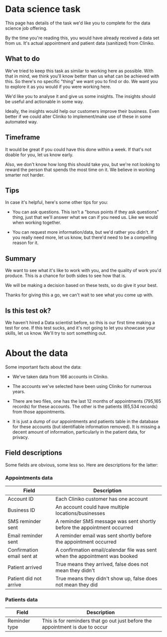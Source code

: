 # Data science task

This page has details of the task we'd like you to complete for the data science job offering.

By the time you're reading this, you would have already received a data set from us. It's actual appointment and patient data (sanitized) from Cliniko.

## What to do

We've tried to keep this task as similar to working here as possible. With that in mind, we think you'll know better than us what can be achieved with this. So there's no specific "thing" we want you to find or do. We want you to explore it as you would if you were working here.

We'd like you to analyse it and give us some insights. The insights should be useful and actionable in some way.

Ideally, the insights would help our customers improve their business. Even better if we could alter Cliniko to implement/make use of these in some automated way.

## Timeframe

It would be great if you could have this done within a week. If that's not doable for you, let us know early.

Also, we don't know how long this should take you, but we're not looking to reward the person that spends the most time on it. We believe in working smarter not harder.

## Tips

In case it's helpful, here's some other tips for you:

- You can ask questions. This isn't a "bonus points if they ask questions" thing, just that we'll answer what we can if you need us. Like we would when working together.

- You can request more information/data, but we'd rather you didn't. If you really need more, let us know, but there'd need to be a compelling reason for it.

## Summary

We want to see what it's like to work with you, and the quality of work you'd produce. This is a chance for both sides to see how that is.

We will be making a decision based on these tests, so do give it your best.

Thanks for giving this a go, we can't wait to see what you come up with.

## Is this test ok?

We haven't hired a Data scientist before, so this is our first time making a test for one. If this test sucks, and it's not going to let you showcase your skills, let us know. We'll try to sort something out.

# About the data

Some important facts about the data:

- We've taken data from 166 accounts in Cliniko.

- The accounts we've selected have been using Cliniko for numerous years.

- There are two files, one has the last 12 months of appointments (795,165 records) for these accounts. The other is the patients (65,534 records) from those appointments.

- It is just a dump of our appointments and patients table in the database for these accounts (but identifiable information removed). It is missing a decent amount of information, particularly in the patient data, for privacy.

## Field descriptions

Some fields are obvious, some less so. Here are descriptions for the latter:

### Appointments data

| Field | Description |
| --- | --- |
| Account ID | Each Cliniko customer has one account |
| Business ID | An account could have multiple locations/businesses |
| SMS reminder sent | A reminder SMS message was sent shortly before the appointment occurred |
| Email reminder sent | A reminder email was sent shortly before the appointment occurred |
| Confirmation email sent at | A confirmation email/calendar file was sent when the appointment was booked |
| Patient arrived | True means they arrived, false does not mean they didn't |
| Patient did not arrive | True means they didn't show up, false does not mean they did |

### Patients data

| Field | Description |
| --- | --- |
| Reminder type | This is for reminders that go out just before the appointment is due to occur |




